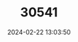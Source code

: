---
title: "30541"
category: "Diospyros hemiteles"
draft: false
date: 2024-02-22 13:03:50
languages:
  French: ["Bois d'ébène"]
---